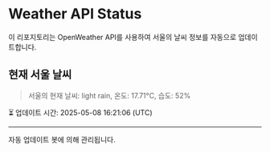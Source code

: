 
# Weather API Status

이 리포지토리는 OpenWeather API를 사용하여 서울의 날씨 정보를 자동으로 업데이트합니다.

## 현재 서울 날씨
> 서울의 현재 날씨: light rain, 온도: 17.71°C, 습도: 52%

⏳ 업데이트 시간: 2025-05-08 16:21:06 (UTC)

---
자동 업데이트 봇에 의해 관리됩니다.
